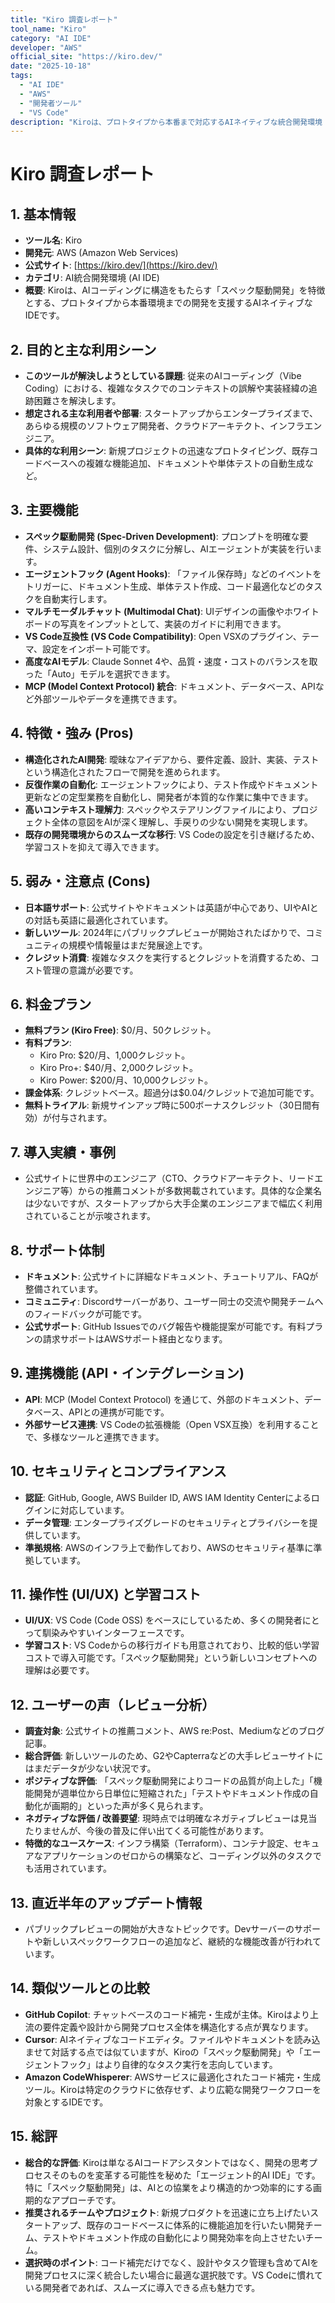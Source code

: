 ```yaml
---
title: "Kiro 調査レポート"
tool_name: "Kiro"
category: "AI IDE"
developer: "AWS"
official_site: "https://kiro.dev/"
date: "2025-10-18"
tags:
  - "AI IDE"
  - "AWS"
  - "開発者ツール"
  - "VS Code"
description: "Kiroは、プロトタイプから本番まで対応するAIネイティブな統合開発環境（IDE）です。"
---
```


# **Kiro 調査レポート**

## **1. 基本情報**

*   **ツール名**: Kiro
*   **開発元**: AWS (Amazon Web Services)
*   **公式サイト**: [https://kiro.dev/](https://kiro.dev/)
*   **カテゴリ**: AI統合開発環境 (AI IDE)
*   **概要**: Kiroは、AIコーディングに構造をもたらす「スペック駆動開発」を特徴とする、プロトタイプから本番環境までの開発を支援するAIネイティブなIDEです。

## **2. 目的と主な利用シーン**

*   **このツールが解決しようとしている課題**: 従来のAIコーディング（Vibe Coding）における、複雑なタスクでのコンテキストの誤解や実装経緯の追跡困難さを解決します。
*   **想定される主な利用者や部署**: スタートアップからエンタープライズまで、あらゆる規模のソフトウェア開発者、クラウドアーキテクト、インフラエンジニア。
*   **具体的な利用シーン**: 新規プロジェクトの迅速なプロトタイピング、既存コードベースへの複雑な機能追加、ドキュメントや単体テストの自動生成など。

## **3. 主要機能**

*   **スペック駆動開発 (Spec-Driven Development)**: プロンプトを明確な要件、システム設計、個別のタスクに分解し、AIエージェントが実装を行います。
*   **エージェントフック (Agent Hooks)**: 「ファイル保存時」などのイベントをトリガーに、ドキュメント生成、単体テスト作成、コード最適化などのタスクを自動実行します。
*   **マルチモーダルチャット (Multimodal Chat)**: UIデザインの画像やホワイトボードの写真をインプットとして、実装のガイドに利用できます。
*   **VS Code互換性 (VS Code Compatibility)**: Open VSXのプラグイン、テーマ、設定をインポート可能です。
*   **高度なAIモデル**: Claude Sonnet 4や、品質・速度・コストのバランスを取った「Auto」モデルを選択できます。
*   **MCP (Model Context Protocol) 統合**: ドキュメント、データベース、APIなど外部ツールやデータを連携できます。

## **4. 特徴・強み (Pros)**

*   **構造化されたAI開発**: 曖昧なアイデアから、要件定義、設計、実装、テストという構造化されたフローで開発を進められます。
*   **反復作業の自動化**: エージェントフックにより、テスト作成やドキュメント更新などの定型業務を自動化し、開発者が本質的な作業に集中できます。
*   **高いコンテキスト理解力**: スペックやステアリングファイルにより、プロジェクト全体の意図をAIが深く理解し、手戻りの少ない開発を実現します。
*   **既存の開発環境からのスムーズな移行**: VS Codeの設定を引き継げるため、学習コストを抑えて導入できます。

## **5. 弱み・注意点 (Cons)**

*   **日本語サポート**: 公式サイトやドキュメントは英語が中心であり、UIやAIとの対話も英語に最適化されています。
*   **新しいツール**: 2024年にパブリックプレビューが開始されたばかりで、コミュニティの規模や情報量はまだ発展途上です。
*   **クレジット消費**: 複雑なタスクを実行するとクレジットを消費するため、コスト管理の意識が必要です。

## **6. 料金プラン**

*   **無料プラン (Kiro Free)**: $0/月、50クレジット。
*   **有料プラン**:
    *   Kiro Pro: $20/月、1,000クレジット。
    *   Kiro Pro+: $40/月、2,000クレジット。
    *   Kiro Power: $200/月、10,000クレジット。
*   **課金体系**: クレジットベース。超過分は$0.04/クレジットで追加可能です。
*   **無料トライアル**: 新規サインアップ時に500ボーナスクレジット（30日間有効）が付与されます。

## **7. 導入実績・事例**

*   公式サイトに世界中のエンジニア（CTO、クラウドアーキテクト、リードエンジニア等）からの推薦コメントが多数掲載されています。具体的な企業名は少ないですが、スタートアップから大手企業のエンジニアまで幅広く利用されていることが示唆されます。

## **8. サポート体制**

*   **ドキュメント**: 公式サイトに詳細なドキュメント、チュートリアル、FAQが整備されています。
*   **コミュニティ**: Discordサーバーがあり、ユーザー同士の交流や開発チームへのフィードバックが可能です。
*   **公式サポート**: GitHub Issuesでのバグ報告や機能提案が可能です。有料プランの請求サポートはAWSサポート経由となります。

## **9. 連携機能 (API・インテグレーション)**

*   **API**: MCP (Model Context Protocol) を通じて、外部のドキュメント、データベース、APIとの連携が可能です。
*   **外部サービス連携**: VS Codeの拡張機能（Open VSX互換）を利用することで、多様なツールと連携できます。

## **10. セキュリティとコンプライアンス**

*   **認証**: GitHub, Google, AWS Builder ID, AWS IAM Identity Centerによるログインに対応しています。
*   **データ管理**: エンタープライズグレードのセキュリティとプライバシーを提供しています。
*   **準拠規格**: AWSのインフラ上で動作しており、AWSのセキュリティ基準に準拠しています。

## **11. 操作性 (UI/UX) と学習コスト**

*   **UI/UX**: VS Code (Code OSS) をベースにしているため、多くの開発者にとって馴染みやすいインターフェースです。
*   **学習コスト**: VS Codeからの移行ガイドも用意されており、比較的低い学習コストで導入可能です。「スペック駆動開発」という新しいコンセプトへの理解は必要です。

## **12. ユーザーの声（レビュー分析）**

*   **調査対象**: 公式サイトの推薦コメント、AWS re:Post、Mediumなどのブログ記事。
*   **総合評価**: 新しいツールのため、G2やCapterraなどの大手レビューサイトにはまだデータが少ない状況です。
*   **ポジティブな評価**: 「スペック駆動開発によりコードの品質が向上した」「機能開発が週単位から日単位に短縮された」「テストやドキュメント作成の自動化が画期的」といった声が多く見られます。
*   **ネガティブな評価 / 改善要望**: 現時点では明確なネガティブレビューは見当たりませんが、今後の普及に伴い出てくる可能性があります。
*   **特徴的なユースケース**: インフラ構築（Terraform）、コンテナ設定、セキュアなアプリケーションのゼロからの構築など、コーディング以外のタスクでも活用されています。

## **13. 直近半年のアップデート情報**

*   パブリックプレビューの開始が大きなトピックです。Devサーバーのサポートや新しいスペックワークフローの追加など、継続的な機能改善が行われています。

## **14. 類似ツールとの比較**

*   **GitHub Copilot**: チャットベースのコード補完・生成が主体。Kiroはより上流の要件定義や設計から開発プロセス全体を構造化する点が異なります。
*   **Cursor**: AIネイティブなコードエディタ。ファイルやドキュメントを読み込ませて対話する点では似ていますが、Kiroの「スペック駆動開発」や「エージェントフック」はより自律的なタスク実行を志向しています。
*   **Amazon CodeWhisperer**: AWSサービスに最適化されたコード補完・生成ツール。Kiroは特定のクラウドに依存せず、より広範な開発ワークフローを対象とするIDEです。

## **15. 総評**

*   **総合的な評価**: Kiroは単なるAIコードアシスタントではなく、開発の思考プロセスそのものを変革する可能性を秘めた「エージェント的AI IDE」です。特に「スペック駆動開発」は、AIとの協業をより構造的かつ効率的にする画期的なアプローチです。
*   **推奨されるチームやプロジェクト**: 新規プロダクトを迅速に立ち上げたいスタートアップ、既存のコードベースに体系的に機能追加を行いたい開発チーム、テストやドキュメント作成の自動化により開発効率を向上させたいチーム。
*   **選択時のポイント**: コード補完だけでなく、設計やタスク管理も含めてAIを開発プロセスに深く統合したい場合に最適な選択肢です。VS Codeに慣れている開発者であれば、スムーズに導入できる点も魅力です。
